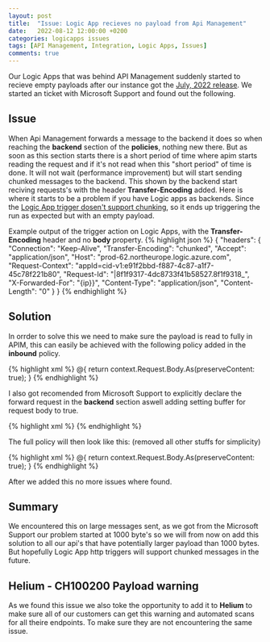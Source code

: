 ```yaml
---
layout: post
title:  "Issue: Logic App recieves no payload from Api Management"
date:   2022-08-12 12:00:00 +0200
categories: logicapps issues
tags: [API Management, Integration, Logic Apps, Issues]
comments: true
---
```


Our Logic Apps that was behind API Management suddenly started to recieve empty payloads after our instance got the [July, 2022 release](https://github.com/Azure/API-Management/releases/tag/release-service-2022-07). We started an ticket with Microsoft Support and found out the following.

## Issue
When Api Management forwards a message to the backend it does so when reaching the **backend** section of the **policies**, nothing new there. But as soon as this section starts there is a short period of time where apim starts reading the request and if it's not read when this "short period" of time is done. It will not wait (performance improvement) but will start sending chunked messages to the backend. This shown by the backend start reciving requests's with the header **Transfer-Encoding** added. Here is where it starts to be a problem if you have Logic apps as backends. Since the [Logic App trigger dosen't support chunking](https://docs.microsoft.com/en-us/azure/logic-apps/logic-apps-handle-large-messages), so it ends up triggering the run as expected but with an empty payload.

Example output of the trigger action on Logic Apps, with the **Transfer-Encoding** header and no **body** property.
{% highlight json %}
{
    "headers": {
        "Connection": "Keep-Alive",
        "Transfer-Encoding": "chunked",
        "Accept": "application/json",
        "Host": "prod-62.northeurope.logic.azure.com",
        "Request-Context": "appId=cid-v1:e91f2bbd-f887-4c87-a1f7-45c78f221b80",
        "Request-Id": "|8f1f9317-4dc8733f41b58527.8f1f9318_",
        "X-Forwarded-For": "{ip}}",
        "Content-Type": "application/json",
        "Content-Length": "0"
    }
}
{% endhighlight %}


## Solution
In orrder to solve this we need to make sure the payload is read to fully in APIM, this can easily be achieved with the following policy added in the **inbound** policy.

{% highlight xml %}
<set-body template="none">@{
return context.Request.Body.As<string>(preserveContent: true);
}</set-body>
{% endhighlight %}

I also got recomended from Microsoft Support to explicitly declare the forward request in the **backend** section aswell adding setting buffer for request body to true.

{% highlight xml %}
<forward-request timeout="300" buffer-request-body="true" />
{% endhighlight %}

The full policy will then look like this: (removed all other stuffs for simplicity)

{% highlight xml %}
<policies>
    <inbound>
        <base />
        <!-- other polices here-->
        <set-body template="none">@{
        return context.Request.Body.As<string>(preserveContent: true);
        }</set-body>
        <!-- other polices here-->
    </inbound>
    <backend>
        <forward-request timeout="300" buffer-request-body="true" />
    </backend>
    <outbound>
        <base />
        <!-- other polices here-->
    </outbound>
    <on-error>
        <base />
        <!-- other polices here-->
    </on-error>
</policies>
{% endhighlight %}

After we added this no more issues where found.

## Summary
We encountered this on large messages sent, as we got from the Microsoft Support our problem started at 1000 byte's so we will from now on add this solution to all our api's that have potentially larger payload than 1000 bytes. But hopefully Logic App http triggers will support chunked messages in the future. 


## Helium - CH100200 Payload warning
As we found this issue we also toke the opportunity to add it to **Helium** to make sure all of our customers can get this warning and automated scans for all theire endpoints. To make sure they are not encountering the same issue.